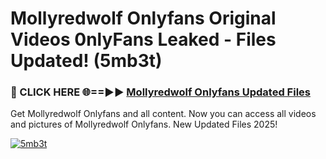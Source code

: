 # Mollyredwolf Onlyfans Original Videos 0nlyFans Leaked - Files Updated! (5mb3t)

<h3>🔴 CLICK HERE 🌐==►► <a href="https://tinyurl.com/2m67pmp6" rel="nofollow">Mollyredwolf Onlyfans Updated Files</a></h3>

Get Mollyredwolf Onlyfans and all content. Now you can access all videos and pictures of Mollyredwolf Onlyfans. New Updated Files 2025!

[![5mb3t](https://i.imgur.com/H4QAA4z.gif)](https://tinyurl.com/2m67pmp6)
